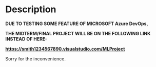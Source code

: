 # Description

**DUE TO TESTING SOME FEATURE OF MICROSOFT Azure DevOps,**

**THE MIDTERM/FINAL PROJECT WILL BE ON THE FOLLOWING LINK INSTEAD OF HERE:**

**https://smith1234567890.visualstudio.com/MLProject**

Sorry for the inconvenience.
